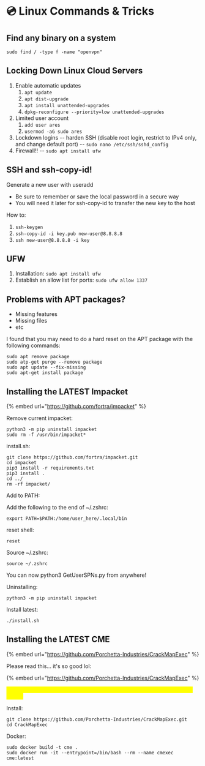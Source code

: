 # 💿 Linux Commands & Tricks

## Find any binary on a system

```
sudo find / -type f -name "openvpn"
```

## Locking Down Linux Cloud Servers

1. Enable automatic updates
   1. `apt update`
   2. `apt dist-upgrade`
   3. `apt install unattended-upgrades`
   4. `dpkg-reconfigure --priority=low unattended-upgrades`
2. Limited user account
   1. `add user ares`
   2. `usermod -aG sudo ares`
3. Lockdown logins -- harden SSH (disable root login, restrict to IPv4 only, and change default port) -- `sudo nano /etc/ssh/sshd_config`
4. Firewall!! -- `sudo apt install ufw`

## SSH and ssh-copy-id!

Generate a new user with useradd

* Be sure to remember or save the local password in a secure way
* You will need it later for ssh-copy-id to transfer the new key to the host

How to:

1. `ssh-keygen`
2. `ssh-copy-id -i key.pub new-user@8.8.8.8`
3. `ssh new-user@8.8.8.8 -i key`

## UFW

1. Installation: `sudo apt install ufw`
2. Establish an allow list for ports: `sudo ufw allow 1337`

## Problems with APT packages?

* Missing features
* Missing files
* etc

I found that you may need to do a hard reset on the APT package with the following commands:

```
sudo apt remove package
sudo atp-get purge --remove package
sudo apt update --fix-missing
sudo apt-get install package
```

## Installing the LATEST Impacket

{% embed url="https://github.com/fortra/impacket" %}

Remove current impacket:

```
python3 -m pip uninstall impacket
sudo rm -f /usr/bin/impacket*
```

install.sh:

```
git clone https://github.com/fortra/impacket.git
cd impacket
pip3 install -r requirements.txt
pip3 install .
cd ../
rm -rf impacket/
```

Add to PATH:

Add the following to the end of \~/.zshrc:

```
export PATH=$PATH:/home/user_here/.local/bin
```

reset shell:

```
reset
```

Source \~/.zshrc:

```
source ~/.zshrc
```

You can now python3 GetUserSPNs.py from anywhere!

Uninstalling:

```
python3 -m pip uninstall impacket
```

Install latest:

```
./install.sh
```

## Installing the LATEST CME

{% embed url="https://github.com/Porchetta-Industries/CrackMapExec" %}

Please read this... it's so good lol:

{% embed url="https://github.com/Porchetta-Industries/CrackMapExec" %}

<mark style="color:yellow;">We will need to use Docker because me and a couple friends kept getting errors.</mark>

Install:

```
git clone https://github.com/Porchetta-Industries/CrackMapExec.git
cd CrackMapExec
```

Docker:

```
sudo docker build -t cme .
sudo docker run -it --entrypoint=/bin/bash --rm --name cmexec cme:latest
```
